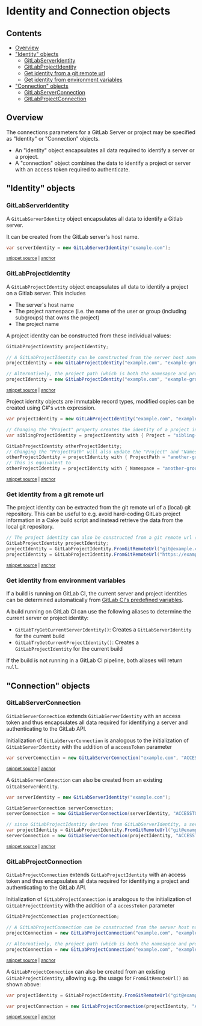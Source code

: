 <!--
GENERATED FILE - DO NOT EDIT
This file was generated by [MarkdownSnippets](https://github.com/SimonCropp/MarkdownSnippets).
Source File: /docs/mdsource/identites-and-connection-objects.source.md
To change this file edit the source file and then run MarkdownSnippets.
-->

# Identity and Connection objects

<!-- toc -->
## Contents

  * [Overview](#overview)
  * ["Identity" objects](#identity-objects)
    * [GitLabServerIdentity](#gitlabserveridentity)
    * [GitLabProjectIdentity](#gitlabprojectidentity)
    * [Get identity from a git remote url](#get-identity-from-a-git-remote-url)
    * [Get identity from environment variables](#get-identity-from-environment-variables)
  * ["Connection" objects](#connection-objects)
    * [GitLabServerConnection](#gitlabserverconnection)
    * [GitLabProjectConnection](#gitlabprojectconnection)<!-- endToc -->

## Overview

The connections parameters for a GitLab Server or project may be specified as "Identity" or "Connection" objects.

- An "identity" object encapsulates all data required to identify a server or a project.
- A "connection" object combines the data to identify a project or server with an access token required to authenticate.

## "Identity" objects

### GitLabServerIdentity

A `GitLabServerIdentity` object encapsulates all data to identify a Gitlab server.

It can be created from the GitLab server's host name.

<!-- snippet: GitLabServerIdentity -->
<a id='snippet-GitLabServerIdentity'></a>
```cs
var serverIdentity = new GitLabServerIdentity("example.com");
```
<sup><a href='/examples/Frosting/Examples.cs#L69-L71' title='Snippet source file'>snippet source</a> | <a href='#snippet-GitLabServerIdentity' title='Start of snippet'>anchor</a></sup>
<!-- endSnippet -->

### GitLabProjectIdentity

A `GitLabProjectIdentity` object encapsulates all data to identify a project on a Gitlab server.
This includes

- The server's host name
- The project namespace (i.e. the name of the user or group (including subgroups) that owns the project)
- The project name

A project identity can be constructed from these individual values:

<!-- snippet: GitLabProjectIdentity-Simple -->
<a id='snippet-GitLabProjectIdentity-Simple'></a>
```cs
GitLabProjectIdentity projectIdentity;

// A GitLabProjectIdentity can be constructed from the server host name, namespace and project name
projectIdentity = new GitLabProjectIdentity("example.com", "example-group", "example-project");

// Alternatively, the project path (which is both the namesapce and project name) can be passed in as a single parameter
projectIdentity = new GitLabProjectIdentity("example.com", "example-group/example-project");
```
<sup><a href='/examples/Frosting/Examples.cs#L77-L86' title='Snippet source file'>snippet source</a> | <a href='#snippet-GitLabProjectIdentity-Simple' title='Start of snippet'>anchor</a></sup>
<!-- endSnippet -->

Project identity objects are immutable record types, modified copies can be created using C#'s `with` expression. 

<!-- snippet: GitLabProjectIdentity-CopyAndModify -->
<a id='snippet-GitLabProjectIdentity-CopyAndModify'></a>
```cs
var projectIdentity = new GitLabProjectIdentity("example.com", "example-group", "example-project");

// Changing the "Project" property creates the identity of a project in the same group/subgroup on the same GitLab server
var siblingProjectIdentity = projectIdentity with { Project = "sibling-project" };

GitLabProjectIdentity otherProjectIdentity;
// Changing the "ProjectPath" will also update the "Project" and "Namespace" properties
otherProjectIdentity = projectIdentity with { ProjectPath = "another-group/subgroup/another-project" };
// This is equivalent to
otherProjectIdentity = projectIdentity with { Namespace = "another-group/subgroup", Project = "another-project" };
```
<sup><a href='/examples/Frosting/Examples.cs#L99-L112' title='Snippet source file'>snippet source</a> | <a href='#snippet-GitLabProjectIdentity-CopyAndModify' title='Start of snippet'>anchor</a></sup>
<!-- endSnippet -->

### Get identity from a git remote url

The project identity can be extracted from the git remote url of a (local) git repository.
This can be useful to e.g. avoid hard-coding GitLab project information in a Cake build script and instead retrieve the data from the local git repository.

<!-- snippet: GitLabProjectIdentity-FromRemoteUrl -->
<a id='snippet-GitLabProjectIdentity-FromRemoteUrl'></a>
```cs
// The project identity can also be constructed from a git remote url (either SSH or HTTP urls)
GitLabProjectIdentity projectIdentity;
projectIdentity = GitLabProjectIdentity.FromGitRemoteUrl("git@example.com:example-group/example-project.git");
projectIdentity = GitLabProjectIdentity.FromGitRemoteUrl("https://example.com/example-group/example-project.git");
```
<sup><a href='/examples/Frosting/Examples.cs#L90-L95' title='Snippet source file'>snippet source</a> | <a href='#snippet-GitLabProjectIdentity-FromRemoteUrl' title='Start of snippet'>anchor</a></sup>
<!-- endSnippet -->


### Get identity from environment variables

If a build is running on GitLab CI, the current server and project identities can be determined automatically from [GitLab CI's predefined variables](https://docs.gitlab.com/ee/ci/variables/predefined_variables.html).

A build running on GitLab CI can use the following aliases to determine the current server or project identity:

- `GitLabTryGetCurrentServerIdentity()`: Creates a `GitLabServerIdentity` for the current build
- `GitLabTryGetCurrentProjectIdentity()`: Creates a `GitLabProjectIdentity` for the current build

If the build is not running in a GitLab CI pipeline, both aliases will return `null`.

## "Connection" objects

### GitLabServerConnection

`GitLabServerConnection` extends `GitLabServerIdentity` with an access token and thus encapsulates all data required for identifying a server and authenticating to the GitLab API.

Initialization of `GitLabServerConnection` is analogous to the initialization of `GitLabServerIdentity` with the addition of a `accessToken` parameter

<!-- snippet: GitLabServerConnection-Simple -->
<a id='snippet-GitLabServerConnection-Simple'></a>
```cs
var serverConnection = new GitLabServerConnection("example.com", "ACCESSTOKEN");
```
<sup><a href='/examples/Frosting/Examples.cs#L119-L121' title='Snippet source file'>snippet source</a> | <a href='#snippet-GitLabServerConnection-Simple' title='Start of snippet'>anchor</a></sup>
<!-- endSnippet -->

A `GitLabServerConnection` can also be created from an existing `GitLabServerdentity`.

<!-- snippet: GitLabServerConnection-FromIdentity -->
<a id='snippet-GitLabServerConnection-FromIdentity'></a>
```cs
var serverIdentity = new GitLabServerIdentity("example.com");

GitLabServerConnection serverConnection;
serverConnection = new GitLabServerConnection(serverIdentity, "ACCESSTOKEN");

// since GitLabProjectIdentity derives from GitLabServerIdentity, a server connection can also be initialized from a git remote url:
var projectIdentity = GitLabProjectIdentity.FromGitRemoteUrl("git@example.com:example-group/example-project.git");
serverConnection = new GitLabServerConnection(projectIdentity, "ACCESSTOKEN");
```
<sup><a href='/examples/Frosting/Examples.cs#L126-L136' title='Snippet source file'>snippet source</a> | <a href='#snippet-GitLabServerConnection-FromIdentity' title='Start of snippet'>anchor</a></sup>
<!-- endSnippet -->

### GitLabProjectConnection

`GitLabProjectConnection` extends `GitLabProjectIdentity` with an access token and thus encapsulates all data required for identifying a project and authenticating to the GitLab API.

Initialization of `GitLabProjectConnection` is analogous to the initialization of `GitLabProjectIdentity` with the addition of a `accessToken` parameter

<!-- snippet: GitLabProjectConnection-Simple -->
<a id='snippet-GitLabProjectConnection-Simple'></a>
```cs
GitLabProjectConnection projectConnection;

// A GitLabProjectConnection can be constructed from the server host name, namespace, project name and access token
projectConnection = new GitLabProjectConnection("example.com", "example-group", "example-project", "ACCESSTOKEN");

// Alternatively, the project path (which is both the namesapce and project name) can be passed in as a single parameter
projectConnection = new GitLabProjectConnection("example.com", "example-group/example-project", "ACCESSSTOKEN");
```
<sup><a href='/examples/Frosting/Examples.cs#L143-L152' title='Snippet source file'>snippet source</a> | <a href='#snippet-GitLabProjectConnection-Simple' title='Start of snippet'>anchor</a></sup>
<!-- endSnippet -->

A `GitLabProjectConnection` can also be created from an existing `GitLabProjectIdentity`, allowing e.g. the usage for `FromGitRemoteUrl()` as shown above:

<!-- snippet: GitLabProjectConnection-FromIdentity -->
<a id='snippet-GitLabProjectConnection-FromIdentity'></a>
```cs
var projectIdentity = GitLabProjectIdentity.FromGitRemoteUrl("git@example.com:example-group/example-project.git");

var projectConnection = new GitLabProjectConnection(projectIdentity, "ACCESSTOKEN");
```
<sup><a href='/examples/Frosting/Examples.cs#L157-L161' title='Snippet source file'>snippet source</a> | <a href='#snippet-GitLabProjectConnection-FromIdentity' title='Start of snippet'>anchor</a></sup>
<!-- endSnippet -->
